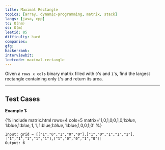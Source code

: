 ```yaml
---
title: Maximal Rectangle
topics: [array, dynamic-programming, matrix, stack]
langs: [java, cpp]
tc: O(nm)
sc: O(m)
leetid: 85
difficulty: hard
companies: 
gfg: 
hackerrank: 
interviewbit: 
leetcode: maximal-rectangle
---
```


Given a `rows x cols` binary matrix filled with `0`'s and `1`'s, find the largest rectangle containing only `1`'s and return its area.

---

## Test Cases

**Example 1:**

{% include matrix.html rows=4 cols=5 matrix='1,0,1,0,0,1,0,1:$blue,1:$blue,1:$blue,1,1,1:$blue,1:$blue,1:$blue,1,0,0,1,0' %}

```
Input: grid = [["1","0","1","0","0"],["1","0","1","1","1"],["1","1","1","1","1"],["1","0","0","1","0"]]
Output: 6
```